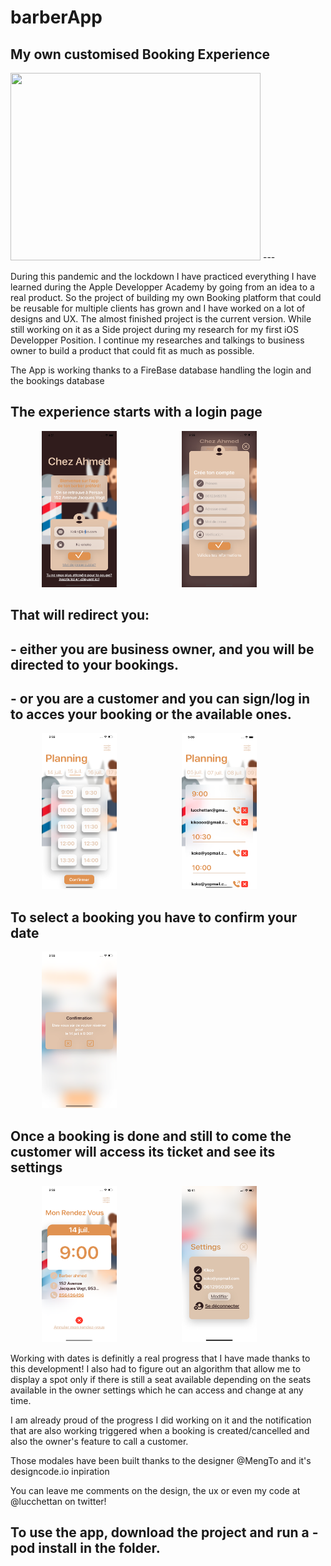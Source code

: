 # barberApp

## My own customised Booking Experience

<img src="https://github.com/lucchettan/barberApp/blob/master/MockupBarber.png" width="400" height="300"/>
---

During this pandemic and the lockdown I have practiced everything I have learned during the Apple Developper Academy by going from an idea to a real product.
So the project of building my own Booking platform that could be reusable for multiple clients has grown and I have worked on a lot of designs and UX. The almost finished project is the current version.
While still working on it as a Side project during my research for my first iOS Developper Position. I continue my researches and talkings to business owner to build a product that could fit as much as possible.

The App is working thanks to a FireBase database handling the login and the bookings database
## The experience starts with a login page 
<img src="https://github.com/lucchettan/barberApp/blob/master/login.png" width="120" height="250" hspace="50"/>    <img src="https://github.com/lucchettan/barberApp/blob/master/signin.png" width="120" height="250" hspace="50"/>


## That will redirect you:
   ## - either you are business owner, and you will be directed to your bookings. 
   ## - or you are a customer and you can sign/log in to acces your booking or the available ones.
   <img src="https://github.com/lucchettan/barberApp/blob/master/seeSpots.png" width="120" height="250" hspace="50"/> <img src="https://github.com/lucchettan/barberApp/blob/master/bookingsView.png" width="120" height="250" hspace="50"/>

##  To select a booking you have to confirm your date
   <img src="https://github.com/lucchettan/barberApp/blob/master/confirm.png" width="120" height="250" hspace="50"/>
   
## Once a booking is done and still to come the customer will access its ticket and see its settings 
   <img src="https://github.com/lucchettan/barberApp/blob/master/ticketView.png" width="120" height="250" hspace="50"/> <img src="https://github.com/lucchettan/barberApp/blob/master/settings.PNG" width="120" height="250" hspace="50"/>


Working with dates is definitly a real progress that I have made thanks to this development! I also had to figure out an algorithm that allow me to display a spot only if there is still a seat available depending on the seats available in the owner settings which he can access and change at any time. 

I am already proud of the progress I did working on it and the notification that are also working triggered when a booking is created/cancelled and also the owner's feature to call a customer.



Those modales have been built thanks to the designer @MengTo and it's designcode.io inpiration

You can leave me comments on the design, the ux or even my code at @lucchettan on twitter!

## To use the app, download the project and run a - pod install in the folder.
